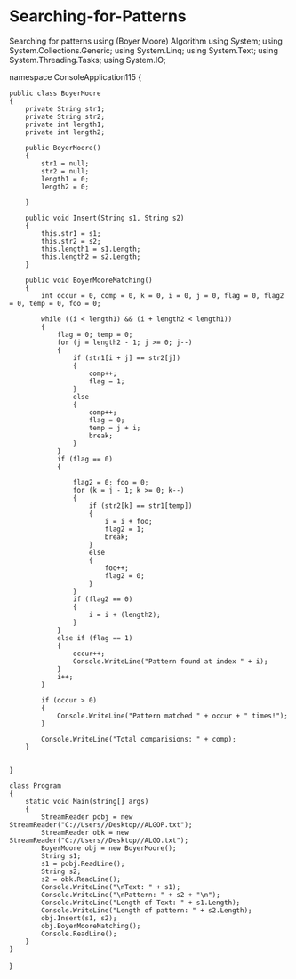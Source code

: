 # Searching-for-Patterns
Searching for patterns using (Boyer Moore) Algorithm
using System;
using System.Collections.Generic;
using System.Linq;
using System.Text;
using System.Threading.Tasks;
using System.IO;

namespace ConsoleApplication115
{


    public class BoyerMoore
    {
        private String str1;
        private String str2;
        private int length1;
        private int length2;

        public BoyerMoore()
        {
            str1 = null;
            str2 = null;
            length1 = 0;
            length2 = 0;

        }

        public void Insert(String s1, String s2)
        {
            this.str1 = s1;
            this.str2 = s2;
            this.length1 = s1.Length;
            this.length2 = s2.Length;
        }

        public void BoyerMooreMatching()
        {
            int occur = 0, comp = 0, k = 0, i = 0, j = 0, flag = 0, flag2 = 0, temp = 0, foo = 0;

            while ((i < length1) && (i + length2 < length1))
            {
                flag = 0; temp = 0;
                for (j = length2 - 1; j >= 0; j--)
                {
                    if (str1[i + j] == str2[j])
                    {
                        comp++;
                        flag = 1;
                    }
                    else
                    {
                        comp++;
                        flag = 0;
                        temp = j + i;
                        break;
                    }
                }
                if (flag == 0)
                {

                    flag2 = 0; foo = 0;
                    for (k = j - 1; k >= 0; k--)
                    {
                        if (str2[k] == str1[temp])
                        {
                            i = i + foo;
                            flag2 = 1;
                            break;
                        }
                        else
                        {
                            foo++;
                            flag2 = 0;
                        }
                    }
                    if (flag2 == 0)
                    {
                        i = i + (length2);
                    }
                }
                else if (flag == 1)
                {
                    occur++;
                    Console.WriteLine("Pattern found at index " + i);
                }
                i++;
            }

            if (occur > 0)
            {
                Console.WriteLine("Pattern matched " + occur + " times!");
            }

            Console.WriteLine("Total comparisions: " + comp);
        }


    }

    class Program
    {
        static void Main(string[] args)
        {
            StreamReader pobj = new StreamReader("C://Users//Desktop//ALGOP.txt");
            StreamReader obk = new StreamReader("C://Users//Desktop//ALGO.txt");
            BoyerMoore obj = new BoyerMoore();
            String s1;
            s1 = pobj.ReadLine();
            String s2;
            s2 = obk.ReadLine();
            Console.WriteLine("\nText: " + s1);
            Console.WriteLine("\nPattern: " + s2 + "\n");
            Console.WriteLine("Length of Text: " + s1.Length);
            Console.WriteLine("Length of pattern: " + s2.Length);
            obj.Insert(s1, s2);
            obj.BoyerMooreMatching();
            Console.ReadLine();
        }
    }
}
